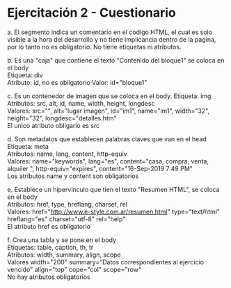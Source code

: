 # Ejercitación 2 - Cuestionario


a. El segmento indica un comentario en el codigo HTML, el cual es solo visible a la hora del desarrollo y no tiene implicancia dentro de la pagina, por lo tanto no es obligatorio. No tiene etiquetas ni atributos.

b.  Es una "caja" que contiene el texto "Contenido del bloque1" se coloca en el body\
Etiqueta: div\
Atributo: id, no es obligatorio
Valor: id="bloque1"

c. Es un contenedor de imagen que se coloca en el body.
Etiqueta: img\
Atributos: src, alt, id, name, width, height, longdesc\
Valores: src="", alt="lugar imagen", id="im1", name="im1", width="32", height="32", longdesc="detalles.htm"\
El unico atributo obligario es src

d. Son metadatos que establecen palabras claves que van en el head\
Etiqueta: meta\
Atributos: name, lang, content, http-equiv\
Valores: name="keywords", lang="es", content="casa, compra, venta, alquiler ", http-equiv="expires", content="16-Sep-2019 7:49 PM"\
Los atributos name y content son obligatorios


e. Establece un hipervinculo que tien el texto "Resumen HTML", se coloca en el body\
Atributos: href, type, hreflang, charset, rel\
Valores: href="http://www.e-style.com.ar/resumen.html" type="text/html" hreflang="es" charset="utf-8"
rel="help"\
El atributo href es obligatorio

f. Crea una tabla y se pone en el body\
Etiquetas: table, caption, th, tr \
Atributos: width, summary, align, scope \
Valores width="200" summary="Datos correspondientes al ejercicio vencido" align="top" cope="col" scope="row"\
No hay atributos obligatorios